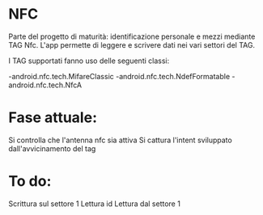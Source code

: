 # NFC
Parte del progetto di maturità: identificazione personale e mezzi mediante TAG Nfc.
L'app permette di leggere e scrivere dati nei vari settori del TAG.

I TAG supportati fanno uso delle seguenti classi:

-android.nfc.tech.MifareClassic
-android.nfc.tech.NdefFormatable
-android.nfc.tech.NfcA

# Fase attuale:
  Si controlla che l'antenna nfc sia attiva
  Si cattura l'intent sviluppato dall'avvicinamento del tag
  
# To do:
  Scrittura sul settore 1
  Lettura id
  Lettura dal settore 1
 
